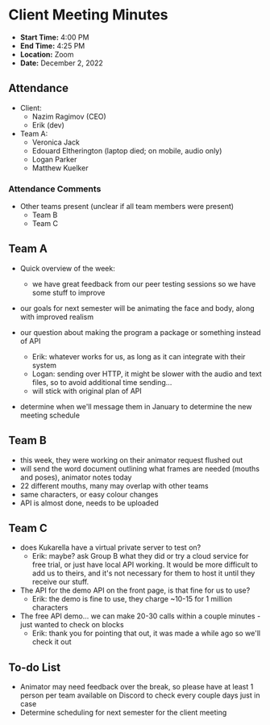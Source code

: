 # Client Meeting Minutes

- **Start Time:** 4:00 PM
- **End Time:** 4:25 PM
- **Location:** Zoom
- **Date:** December 2, 2022

## Attendance

- Client:
  - Nazim Ragimov (CEO)
  - Erik (dev)
- Team A:
  - Veronica Jack
  - Edouard Eltherington (laptop died; on mobile, audio only)
  - Logan Parker
  - Matthew Kuelker

### Attendance Comments

- Other teams present (unclear if all team members were present)
  - Team B
  - Team C

## Team A

- Quick overview of the week:
  - we have great feedback from our peer testing sessions so we have some stuff to improve

- our goals for next semester will be animating the face and body, along with improved realism
- our question about making the program a package or something instead of API
  - Erik: whatever works for us, as long as it can integrate with their system
  - Logan: sending over HTTP, it might be slower with the audio and text files, so to avoid additional time sending...
  - will stick with original plan of API
- determine when we'll message them in January to determine the new meeting schedule

## Team B

- this week, they were working on their animator request flushed out
- will send the word document outlining what frames are needed (mouths and poses), animator notes today
- 22 different mouths, many may overlap with other teams
- same characters, or easy colour changes
- API is almost done, needs to be uploaded

## Team C

- does Kukarella have a virtual private server to test on?
  - Erik: maybe? ask Group B what they did or try a cloud service for free trial, or just have local API working. It
would be more difficult to add us to theirs, and it's not necessary for them to host it until they receive our stuff.
- The API for the demo API on the front page, is that fine for us to use?
  - Erik: the demo is fine to use, they charge ~10-15 for 1 million characters
- The free API demo... we can make 20-30 calls within a couple minutes - just wanted to check on blocks
  - Erik: thank you for pointing that out, it was made a while ago so we'll check it out

## To-do List

- Animator may need feedback over the break, so please have at least 1 person per team available on Discord to check
every couple days just in case
- Determine scheduling for next semester for the client meeting
